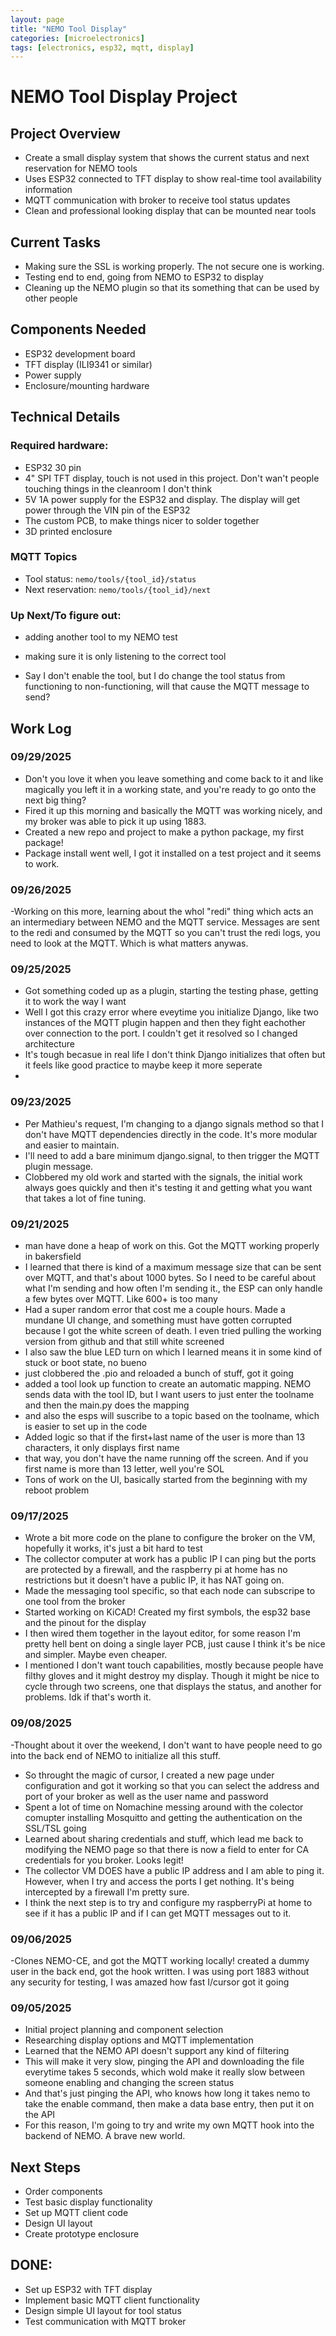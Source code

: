 ```yaml
---
layout: page
title: "NEMO Tool Display"
categories: [microelectronics]
tags: [electronics, esp32, mqtt, display]
---
```


# NEMO Tool Display Project

## Project Overview
- Create a small display system that shows the current status and next reservation for NEMO tools
- Uses ESP32 connected to TFT display to show real-time tool availability information
- MQTT communication with broker to receive tool status updates
- Clean and professional looking display that can be mounted near tools

## Current Tasks
- Making sure the SSL is working properly. The not secure one is working.
- Testing end to end, going from NEMO to ESP32 to display
- Cleaning up the NEMO plugin so that its something that can be used by other people


## Components Needed
- ESP32 development board
- TFT display (ILI9341 or similar)
- Power supply
- Enclosure/mounting hardware

## Technical Details
### Required hardware:
- ESP32 30 pin
- 4" SPI TFT display, touch is not used in this project. Don't wan't people touching things in the cleanroom I don't think
- 5V 1A power supply for the ESP32 and display. The display will get power through the VIN pin of the ESP32
- The custom PCB, to make things nicer to solder together
- 3D printed enclosure

### MQTT Topics
- Tool status: `nemo/tools/{tool_id}/status`
- Next reservation: `nemo/tools/{tool_id}/next`

### Up Next/To figure out:
- adding another tool to my NEMO test
- making sure it is only listening to the correct tool

- Say I don't enable the tool, but I do change the tool status from functioning to non-functioning, will that cause the MQTT message to send?

## Work Log

### 09/29/2025
- Don't you love it when you leave something and come back to it and like magically you left it in a working state, and you're ready to go onto the next big thing?
- Fired it up this morning and basically the MQTT was working nicely, and my broker was able to pick it up using 1883.
- Created a new repo and project to make a python package, my first package!
- Package install went well, I got it installed on a test project and it seems to work.

### 09/26/2025
-Working on this more, learning about the whol "redi" thing which acts an an intermediary between NEMO and the MQTT service. Messages are sent to the redi and consumed by the MQTT so you can't trust the redi logs, you need to look at the MQTT. Which is what matters anywas. 

### 09/25/2025
- Got something coded up as a plugin, starting the testing phase, getting it to work the way I want
- Well I got this crazy error where eveytime you initialize Django, like two instances of the MQTT plugin happen and then they fight eachother over connection to the port. I couldn't get it resolved so I changed architecture
- It's tough becasue in real life I don't think Django initializes that often but it feels like good practice to maybe keep it more seperate
- 

### 09/23/2025
- Per Mathieu's request, I'm changing to a django signals method so that I don't have MQTT dependencies directly in the code. It's more modular and easier to maintain.
- I'll need to add a bare minimum django.signal, to then trigger the MQTT plugin message.
- Clobbered my old work and started with the signals, the initial work always goes quickly and then it's testing it and getting what you want that takes a lot of fine tuning. 

### 09/21/2025
- man have done a heap of work on this. Got the MQTT working properly in bakersfield
- I learned that there is kind of a maximum message size that can be sent over MQTT, and that's about 1000 bytes. So I need to be careful about what I'm sending and how often I'm sending it., the ESP can only handle a few bytes over MQTT. Like 600+ is too many
- Had a super random error that cost me a couple hours. Made a mundane UI change, and something must have gotten corrupted because I got the white screen of death. I even tried pulling the working version from github and that still white screened
- I also saw the blue LED turn on which I learned means it in some kind of stuck or boot state, no bueno
- just clobbered the .pio and reloaded a bunch of stuff, got it going
- added a tool look up function to create an automatic mapping. NEMO sends data with the tool ID, but I want users to just enter the toolname and then the main.py does the mapping
- and also the esps will suscribe to a topic based on the toolname, which is easier to set up in the code
- Added logic so that if the first+last name of the user is more than 13 characters, it only displays first name
- that way, you don't have the name running off the screen. And if you first name is more than 13 letter, well you're SOL
- Tons of work on the UI, basically started from the beginning with my reboot problem

### 09/17/2025
- Wrote a bit more code on the plane to configure the broker on the VM, hopefully it works, it's just a bit hard to test
- The collector computer at work has a public IP I can ping but the ports are protected by a firewall, and the raspberry pi at home has no restrictions but it doesn't have a public IP, it has NAT going on. 
- Made the messaging tool specific, so that each node can subscripe to one tool from the broker
- Started working on KiCAD! Created my first symbols, the esp32 base and the pinout for the display
- I then wired them together in the layout editor, for some reason I'm pretty hell bent on doing a single layer PCB, just cause I think it's be nice and simpler. Maybe even cheaper.
- I mentioned I don't want touch capabilities, mostly because people have filthy gloves and it might destroy my display. Though it might be nice to cycle through two screens, one that displays the status, and another for problems. Idk if that's worth it. 

### 09/08/2025
-Thought about it over the weekend, I don't want to have people need to go into the back end of NEMO to initialize all this stuff.
- So throught the magic of cursor, I created a new page under configuration and got it working so that you can select the address and port of your broker as well as the user name and password
- Spent a lot of time on Nomachine messing around with the colector comupter installing Mosquitto and getting the authentication on the SSL/TSL going
- Learned about sharing credentials and stuff, which lead me back to modifying the NEMO page so that there is now a field to enter for CA credentials for you broker. Looks legit!
- The collector VM DOES have a public IP address and I am able to ping it. However, when I try and access the ports I get nothing. It's being intercepted by a firewall I'm pretty sure.
- I think the next step is to try and configure my raspberryPi at home to see if it has a public IP and if I can get MQTT messages out to it. 

### 09/06/2025
-Clones NEMO-CE, and got the MQTT working locally! created a dummy user in the back end, got the hook written. I was using port 1883 without any security for testing, I was amazed how fast I/cursor got it going

### 09/05/2025
- Initial project planning and component selection
- Researching display options and MQTT implementation
- Learned that the NEMO API doesn't support any kind of filtering
- This will make it very slow, pinging the API and downloading the file everytime takes 5 seconds, which wold make it really slow between someone enabling and changing the screen status
- And that's just pinging the API, who knows how long it takes nemo to take the enable command, then make a data base entry, then put it on the API
- For this reason, I'm going to try and write my own MQTT hook into the backend of NEMO. A brave new world.

## Next Steps
- Order components
- Test basic display functionality
- Set up MQTT client code
- Design UI layout
- Create prototype enclosure

## DONE:
- Set up ESP32 with TFT display
- Implement basic MQTT client functionality
- Design simple UI layout for tool status
- Test communication with MQTT broker